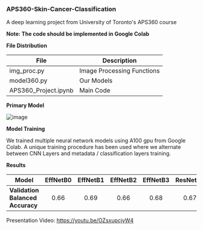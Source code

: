 ### APS360-Skin-Cancer-Classification
A deep learning project from University of Toronto's APS360 course 

**Note: The code should be implemented in Google Colab**

**File Distribution**

| File  | Description |
| ------------- | ------------- |
| img_proc.py  | Image Processing Functions  |
| model360.py  | Our Models  |
| APS360_Project.ipynb  | Main Code  |


**Primary Model**

![image](https://github.com/user-attachments/assets/47c946bb-479b-4582-82fc-8ad54682fbf1)


**Model Training**

We trained multiple neural network models using A100 gpu from Google Colab. A unique training procedure has been used where we alternate between CNN Layers and metadata / classification layers training.


**Results**

| **Model**            | EffNetB0 | EffNetB1 | EffNetB2 | EffNetB3 | ResNet18 | SEResNeXt50 | ResNest101 | SEResNeXt101 | Ensemble |
|------------------|:----------:|:----------:|:----------:|:----------:|:----------:|:--------------:|:------------:|:--------------:|:----------:|
| **Validation Balanced Accuracy** | 0.66 | 0.69 | 0.66 | 0.68 | 0.67 | 0.65 | 0.68 | 0.7 | 0.71 |


Presentation Video: https://youtu.be/OZsxupcjyW4
